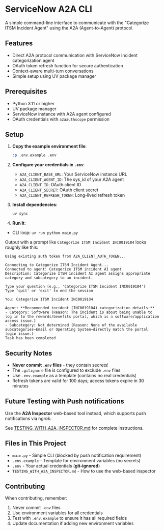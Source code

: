 # ServiceNow A2A CLI

A simple command-line interface to communicate with the "Categorize ITSM Incident Agent" using the A2A (Agent-to-Agent) protocol.

## Features

- Direct A2A protocol communication with ServiceNow incident categorization agent
- OAuth token refresh function for secure authentication
- Context-aware multi-turn conversations
- Simple setup using UV package manager

## Prerequisites

- Python 3.11 or higher
- UV package manager
- ServiceNow instance with A2A agent configured
- OAuth credentials with `a2aauthscope` permission

## Setup

1. **Copy the example environment file**:
   ```bash
   cp .env.example .env
   ```

2. **Configure your credentials in `.env`**:
   - `A2A_CLIENT_BASE_URL`: Your ServiceNow instance URL
   - `A2A_CLIENT_AGENT_ID`: The sys_id of your A2A agent
   - `A2A_CLIENT_ID`: OAuth client ID
   - `A2A_CLIENT_SECRET`: OAuth client secret
   - `A2A_CLIENT_REFRESH_TOKEN`: Long-lived refresh token

3. **Install dependencies**:
   ```bash
   uv sync
   ```
4. **Run it**:
* CLI loop: `uv run python main.py`

Output with a prompt like `Categorize ITSM Incident INC0019104` looks roughly like this: 

```
Using existing auth token from A2A_CLIENT_AUTH_TOKEN...

Connecting to Categorize ITSM Incident Agent...
Connected to agent: Categorize ITSM incident AI agent
Description: Categorize ITSM incident AI agent assigns appropriate category and subcategory to an incident.

Type your question (e.g., 'Categorize ITSM Incident INC0019104')
Type 'quit' or 'exit' to end the session

You: Categorize ITSM Incident INC0019104

Agent: **Recommended incident (INC0019104) categorization details:**
- Category: Software (Reason: The incident is about being unable to log in to the rewards/benefits portal, which is a software/application access issue.)
- Subcategory: Not determined (Reason: None of the available subcategories—Email or Operating System—directly match the portal login issue.)
Task has been completed
```

## Security Notes

- **Never commit `.env` files** - they contain secrets!
- The `.gitignore` file is configured to exclude `.env` files
- Use `.env.example` as a template (contains no real credentials)
- Refresh tokens are valid for 100 days; access tokens expire in 30 minutes


## Future Testing with Push notifications

Use the **A2A Inspector** web-based tool instead, which supports push notifications via ngrok:

See [TESTING_WITH_A2A_INSPECTOR.md](./TESTING_WITH_A2A_INSPECTOR.md) for complete instructions.

## Files in This Project

- `main.py` - Simple CLI (blocked by push notification requirement)
- `.env.example` - Template for environment variables (no secrets)
- `.env` - Your actual credentials (**git-ignored**)
- `TESTING_WITH_A2A_INSPECTOR.md` - How to use the web-based inspector

## Contributing

When contributing, remember:

1. Never commit `.env` files
2. Use environment variables for all credentials
3. Test with `.env.example` to ensure it has all required fields
4. Update documentation if adding new environment variables
